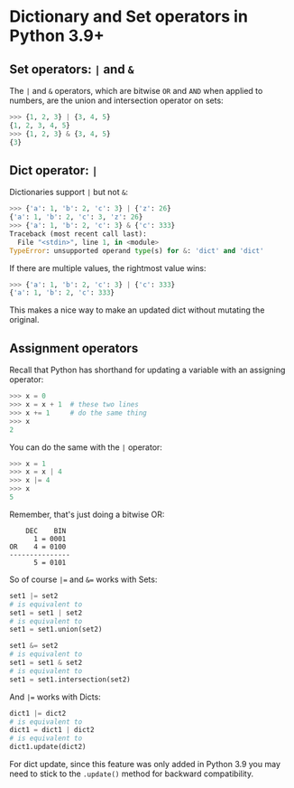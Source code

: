 # Dictionary and Set operators in Python 3.9+

## Set operators: `|` and `&`

The `|` and `&` operators, which are bitwise `OR` and `AND` when applied to numbers, are the union and intersection operator on sets:

```py
>>> {1, 2, 3} | {3, 4, 5}
{1, 2, 3, 4, 5}
>>> {1, 2, 3} & {3, 4, 5}
{3}
```

## Dict operator: `|`

Dictionaries support `|` but not `&`:

```py
>>> {'a': 1, 'b': 2, 'c': 3} | {'z': 26}
{'a': 1, 'b': 2, 'c': 3, 'z': 26}
>>> {'a': 1, 'b': 2, 'c': 3} & {'c': 333}
Traceback (most recent call last):
  File "<stdin>", line 1, in <module>
TypeError: unsupported operand type(s) for &: 'dict' and 'dict'
```

If there are multiple values, the rightmost value wins:

```py
>>> {'a': 1, 'b': 2, 'c': 3} | {'c': 333}
{'a': 1, 'b': 2, 'c': 333}
```

This makes a nice way to make an updated dict without mutating the original.

## Assignment operators

Recall that Python has shorthand for updating a variable with an assigning operator:

```py
>>> x = 0
>>> x = x + 1  # these two lines
>>> x += 1     # do the same thing
>>> x
2
```

You can do the same with the `|` operator:

```py
>>> x = 1
>>> x = x | 4
>>> x |= 4
>>> x
5
```

Remember, that's just doing a bitwise OR:

```
    DEC    BIN
      1 = 0001
OR    4 = 0100
---------------
      5 = 0101
```

So of course `|=` and `&=` works with Sets:

```py
set1 |= set2
# is equivalent to
set1 = set1 | set2
# is equivalent to
set1 = set1.union(set2)

set1 &= set2
# is equivalent to
set1 = set1 & set2
# is equivalent to
set1 = set1.intersection(set2)
```

And `|=` works with Dicts:

```py
dict1 |= dict2
# is equivalent to
dict1 = dict1 | dict2
# is equivalent to
dict1.update(dict2)
```

For dict update, since this feature was only added in Python 3.9 you may need to stick to the `.update()` method for backward compatibility.
